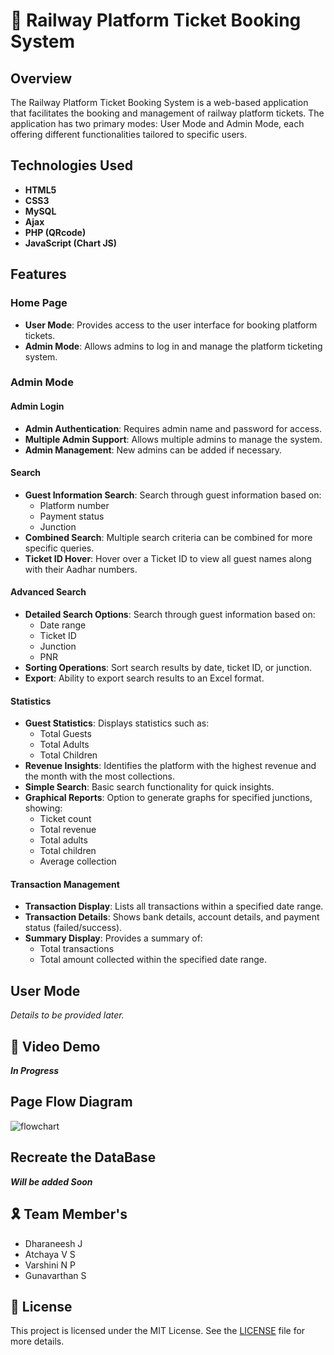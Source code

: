 # 🚆 Railway Platform Ticket Booking System

## Overview

The Railway Platform Ticket Booking System is a web-based application that facilitates the booking and management of railway platform tickets. The application has two primary modes: User Mode and Admin Mode, each offering different functionalities tailored to specific users.

## Technologies Used
- **HTML5**
- **CSS3**
- **MySQL**
- **Ajax**
- **PHP (QRcode)**
- **JavaScript (Chart JS)**

## Features

### Home Page
- **User Mode**: Provides access to the user interface for booking platform tickets.
- **Admin Mode**: Allows admins to log in and manage the platform ticketing system.

### Admin Mode

#### Admin Login
- **Admin Authentication**: Requires admin name and password for access.
- **Multiple Admin Support**: Allows multiple admins to manage the system.
- **Admin Management**: New admins can be added if necessary.

#### Search
- **Guest Information Search**: Search through guest information based on:
  - Platform number
  - Payment status
  - Junction
- **Combined Search**: Multiple search criteria can be combined for more specific queries.
- **Ticket ID Hover**: Hover over a Ticket ID to view all guest names along with their Aadhar numbers.

#### Advanced Search
- **Detailed Search Options**: Search through guest information based on:
  - Date range
  - Ticket ID
  - Junction
  - PNR
- **Sorting Operations**: Sort search results by date, ticket ID, or junction.
- **Export**: Ability to export search results to an Excel format.

#### Statistics
- **Guest Statistics**: Displays statistics such as:
  - Total Guests
  - Total Adults
  - Total Children
- **Revenue Insights**: Identifies the platform with the highest revenue and the month with the most collections.
- **Simple Search**: Basic search functionality for quick insights.
- **Graphical Reports**: Option to generate graphs for specified junctions, showing:
  - Ticket count
  - Total revenue
  - Total adults
  - Total children
  - Average collection

#### Transaction Management
- **Transaction Display**: Lists all transactions within a specified date range.
- **Transaction Details**: Shows bank details, account details, and payment status (failed/success).
- **Summary Display**: Provides a summary of:
  - Total transactions
  - Total amount collected within the specified date range.

## User Mode
*Details to be provided later.*

## 🎥 Video Demo
***In Progress***

## Page Flow Diagram 
![flowchart](https://github.com/user-attachments/assets/0fdc431b-7870-4fdb-a4d2-a8d9653f75fc)

## Recreate the DataBase
***Will be added Soon***

## 🎗️ Team Member's
- Dharaneesh J
- Atchaya  V  S
- Varshini  N  P
- Gunavarthan   S

## 📜 License

This project is licensed under the MIT License. See the [LICENSE](LICENSE.md) file for more details.
